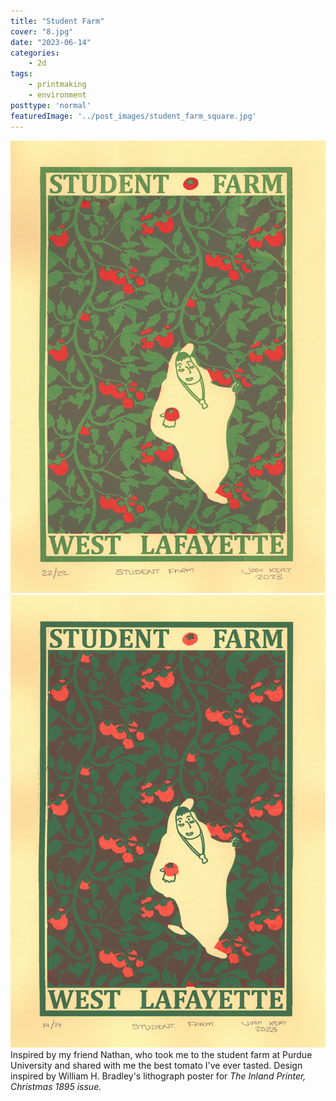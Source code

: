 ```yaml
---
title: "Student Farm"
cover: "8.jpg"
date: "2023-06-14"
categories:
    - 2d
tags:
    - printmaking
    - environment
posttype: 'normal'
featuredImage: '../post_images/student_farm_square.jpg'
---
```


<group>
<c3>
<img
    src="../post_images/student_farm/student_farm_light.jpg"
    alt="Poster for a student farm, West Lafayette, IN. A cartoon student holds out a tomato with a smile in front of a wall of vining tomato plants."
    title="Student Farm (Light Variation). Screen print on paper. 13.5 in. x 9.5 in."
>
</c3>
</group>

<group>
<c3>
<img
    src="../post_images/student_farm/student_farm_dark.jpg"
    alt="Poster for a student farm, West Lafayette, IN. A cartoon student holds out a tomato with a smile in front of a wall of vining tomato plants."
    title="Student Farm (Dark Variation). Screen print on paper. 13.5 in. x 9.5 in."
>
</c3>
</group>

<group>
<c3>
<textbox>
Inspired by my friend Nathan, who took me to the student farm at Purdue University and shared with me the best tomato I've ever tasted. Design inspired by William H. Bradley's lithograph poster for <i>The Inland Printer, Christmas 1895 issue.</i>
</textbox>
</c3>
</group>